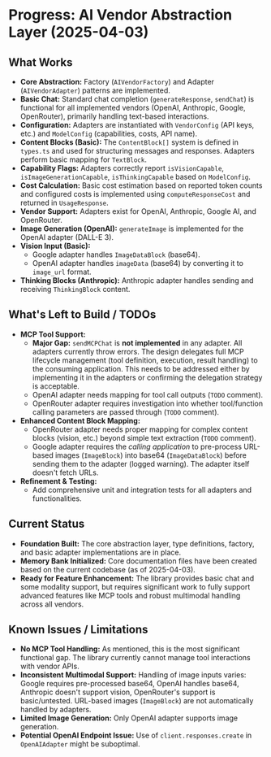 # Progress: AI Vendor Abstraction Layer (2025-04-03)

## What Works

*   **Core Abstraction:** Factory (`AIVendorFactory`) and Adapter (`AIVendorAdapter`) patterns are implemented.
*   **Basic Chat:** Standard chat completion (`generateResponse`, `sendChat`) is functional for all implemented vendors (OpenAI, Anthropic, Google, OpenRouter), primarily handling text-based interactions.
*   **Configuration:** Adapters are instantiated with `VendorConfig` (API keys, etc.) and `ModelConfig` (capabilities, costs, API name).
*   **Content Blocks (Basic):** The `ContentBlock[]` system is defined in `types.ts` and used for structuring messages and responses. Adapters perform basic mapping for `TextBlock`.
*   **Capability Flags:** Adapters correctly report `isVisionCapable`, `isImageGenerationCapable`, `isThinkingCapable` based on `ModelConfig`.
*   **Cost Calculation:** Basic cost estimation based on reported token counts and configured costs is implemented using `computeResponseCost` and returned in `UsageResponse`.
*   **Vendor Support:** Adapters exist for OpenAI, Anthropic, Google AI, and OpenRouter.
*   **Image Generation (OpenAI):** `generateImage` is implemented for the OpenAI adapter (DALL-E 3).
*   **Vision Input (Basic):**
    *   Google adapter handles `ImageDataBlock` (base64).
    *   OpenAI adapter handles `imageData` (base64) by converting it to `image_url` format.
*   **Thinking Blocks (Anthropic):** Anthropic adapter handles sending and receiving `ThinkingBlock` content.

## What's Left to Build / TODOs

*   **MCP Tool Support:**
    *   **Major Gap:** `sendMCPChat` is **not implemented** in any adapter. All adapters currently throw errors. The design delegates full MCP lifecycle management (tool definition, execution, result handling) to the consuming application. This needs to be addressed either by implementing it in the adapters or confirming the delegation strategy is acceptable.
    *   OpenAI adapter needs mapping for tool call outputs (`TODO` comment).
    *   OpenRouter adapter requires investigation into whether tool/function calling parameters are passed through (`TODO` comment).
*   **Enhanced Content Block Mapping:**
    *   OpenRouter adapter needs proper mapping for complex content blocks (vision, etc.) beyond simple text extraction (`TODO` comment).
    *   Google adapter requires the *calling application* to pre-process URL-based images (`ImageBlock`) into base64 (`ImageDataBlock`) before sending them to the adapter (logged warning). The adapter itself doesn't fetch URLs.
*   **Refinement & Testing:**
    *   Add comprehensive unit and integration tests for all adapters and functionalities.

## Current Status

*   **Foundation Built:** The core abstraction layer, type definitions, factory, and basic adapter implementations are in place.
*   **Memory Bank Initialized:** Core documentation files have been created based on the current codebase (as of 2025-04-03).
*   **Ready for Feature Enhancement:** The library provides basic chat and some modality support, but requires significant work to fully support advanced features like MCP tools and robust multimodal handling across all vendors.

## Known Issues / Limitations

*   **No MCP Tool Handling:** As mentioned, this is the most significant functional gap. The library currently cannot manage tool interactions with vendor APIs.
*   **Inconsistent Multimodal Support:** Handling of image inputs varies: Google requires pre-processed base64, OpenAI handles base64, Anthropic doesn't support vision, OpenRouter's support is basic/untested. URL-based images (`ImageBlock`) are not automatically handled by adapters.
*   **Limited Image Generation:** Only OpenAI adapter supports image generation.
*   **Potential OpenAI Endpoint Issue:** Use of `client.responses.create` in `OpenAIAdapter` might be suboptimal.
